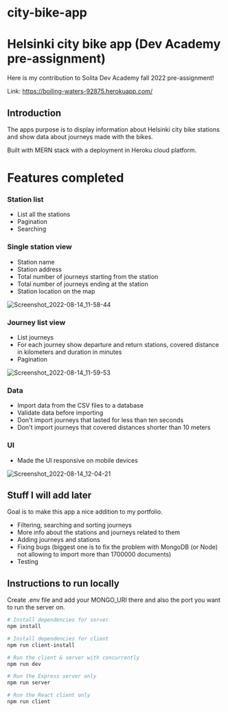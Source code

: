 # city-bike-app

# Helsinki city bike app (Dev Academy pre-assignment)

Here is my contribution to Solita Dev Academy fall 2022 pre-assignment!

Link: https://boiling-waters-92875.herokuapp.com/

## Introduction

The apps purpose is to display information about Helsinki city bike stations and show data about journeys made with the bikes.

Built with MERN stack with a deployment in Heroku cloud platform.

# Features completed

### Station list

* List all the stations
* Pagination
* Searching

### Single station view

* Station name
* Station address
* Total number of journeys starting from the station
* Total number of journeys ending at the station
* Station location on the map

![Screenshot_2022-08-14_11-58-44](https://user-images.githubusercontent.com/89803361/184529861-4b08db23-2637-436c-8454-65caaf31671d.png)

### Journey list view

* List journeys
* For each journey show departure and return stations, covered distance in kilometers and duration in minutes
* Pagination

![Screenshot_2022-08-14_11-59-53](https://user-images.githubusercontent.com/89803361/184529911-0cbe6c9a-fcf7-4843-ab49-4aab1403dbbd.png)


### Data
* Import data from the CSV files to a database
* Validate data before importing
* Don't import journeys that lasted for less than ten seconds
* Don't import journeys that covered distances shorter than 10 meters



### UI
* Made the UI responsive on mobile devices

![Screenshot_2022-08-14_12-04-21](https://user-images.githubusercontent.com/89803361/184530021-9d6112ab-7648-4bfc-bafa-b140562a2120.png)

## Stuff I will add later
Goal is to make this app a nice addition to my portfolio.
* Filtering, searching and sorting journeys
* More info about the stations and journeys related to them
* Adding journeys and stations
* Fixing bugs (biggest one is to fix the problem with MongoDB (or Node) not allowing to import more than 1700000 documents)
* Testing

## Instructions to run locally

Create .env file and add your MONGO_URI there and also the port you want to run the server on.

```bash
# Install dependencies for server
npm install

# Install dependencies for client
npm run client-install

# Run the client & server with concurrently
npm run dev

# Run the Express server only
npm run server

# Run the React client only
npm run client







